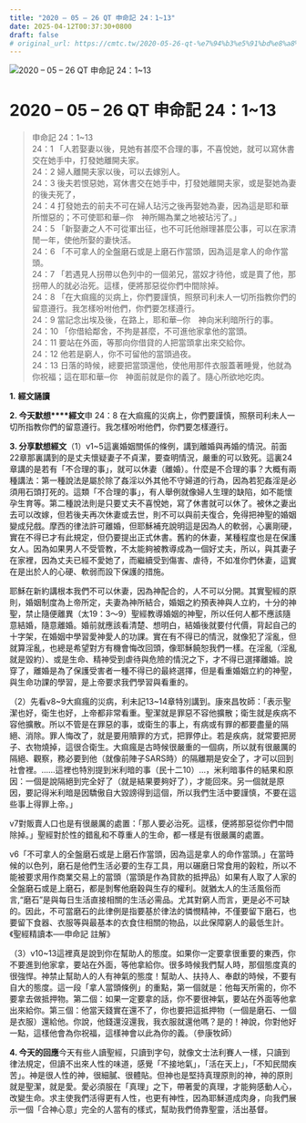 ```yaml
---
title: "2020 – 05 – 26 QT 申命記 24：1~13"
date: 2025-04-12T00:37:30+0800
draft: false
# original_url: https://cmtc.tw/2020-05-26-qt-%e7%94%b3%e5%91%bd%e8%a8%98-24%ef%bc%9a113
---
```


![2020 – 05 – 26 QT 申命記 24：1~13](/images/qt.jpg   "2020 – 05 – 26 QT 申命記 24：1~13")

# 2020 – 05 – 26 QT 申命記 24：1~13

> 申命記 24：1~13  
> 24：1 「人若娶妻以後，見她有甚麼不合理的事，不喜悅她，就可以寫休書交在她手中，打發她離開夫家。  
> 24：2 婦人離開夫家以後，可以去嫁別人。  
> 24：3 後夫若恨惡她，寫休書交在她手中，打發她離開夫家，或是娶她為妻的後夫死了，  
> 24：4 打發她去的前夫不可在婦人玷污之後再娶她為妻，因為這是耶和華所憎惡的；不可使耶和華─你　神所賜為業之地被玷污了。」  
> 24：5 「新娶妻之人不可從軍出征，也不可託他辦理甚麼公事，可以在家清閒一年，使他所娶的妻快活。  
> 24：6 「不可拿人的全盤磨石或是上磨石作當頭，因為這是拿人的命作當頭。  
> 24：7 「若遇見人拐帶以色列中的一個弟兄，當奴才待他，或是賣了他，那拐帶人的就必治死。這樣，便將那惡從你們中間除掉。  
> 24：8 「在大痲瘋的災病上，你們要謹慎，照祭司利未人一切所指教你們的留意遵行。我怎樣吩咐他們，你們要怎樣遵行。  
> 24：9 當記念出埃及後，在路上，耶和華─你　神向米利暗所行的事。  
> 24：10 「你借給鄰舍，不拘是甚麼，不可進他家拿他的當頭。  
> 24：11 要站在外面，等那向你借貸的人把當頭拿出來交給你。  
> 24：12 他若是窮人，你不可留他的當頭過夜。  
> 24：13 日落的時候，總要把當頭還他，使他用那件衣服蓋著睡覺，他就為你祝福；這在耶和華─你　神面前就是你的義了。隨心所欲地吃肉。

**1.** **經文誦讀**

**2. 今天默想****經文**申 24：8 在大痲瘋的災病上，你們要謹慎，照祭司利未人一切所指教你們的留意遵行。我怎樣吩咐他們，你們要怎樣遵行。

**3. 分享默想經文**（1）v1~5這裏婚姻關係的條例，講到離婚與再婚的情況。前面22章那裏講到的是丈夫懷疑妻子不貞潔，要查明情況，嚴重的可以致死。這裏24章講的是若有「不合理的事」，就可以休妻（離婚）。什麼是不合理的事？大概有兩種講法：第一種說法是屬於除了姦淫以外其他不守婦道的行為，因為若犯姦淫是必須用石頭打死的。這類「不合理的事」，有人舉例就像婦人生理的缺陷，如不能懷孕生育等。第二種說法則是只要丈夫不喜悅她，寫了休書就可以休了。被休之妻出去可以改嫁，但若後夫再次休妻或去世，則不可以與前夫復合，免得把神聖的婚姻變成兒戲。摩西的律法許可離婚，但耶穌補充說明這是因為人的軟弱，心裏剛硬，實在不得已才有此規定，但仍要提出正式休書。舊約的休妻，某種程度也是在保護女人。因為如果男人不受管教，不太能夠被教導成為一個好丈夫，所以，與其妻子在家裡，因為丈夫已經不愛她了，而繼續受到傷害、虐待，不如准你們休妻，這實在是出於人的心硬、軟弱而設下保護的措施。

耶穌在新約講根本我們不可以休妻，因為神配合的，人不可以分開。其實聖經的原則，婚姻制度為上帝所定，夫妻為神所結合，婚姻之約預表神與人立約，十分的神聖，禁止隨便離異（太19：3～9）聖經教導婚姻的神聖，所以任何人都不應該隨意結婚，隨意離婚。婚前就應該看清楚、想明白，結婚後就要付代價，背起自己的十字架，在婚姻中學習愛神愛人的功課。實在有不得已的情況，就像犯了淫亂，但就算淫亂，也總是希望對方有機會悔改回頭，像耶穌饒恕我們一樣。在淫亂（淫亂就是毀約）、或是生命、精神受到虐待與危險的情況之下，才不得已選擇離婚。說穿了，離婚是為了保護受害者一種不得已的最終選擇，但是看重婚姻立約的神聖，與生命功課的學習，是上帝要求我們學習與看重的。

（2）先看v8~9大痲瘋的災病，利未記13~14章特別講到。康來昌牧師：「表示聖潔也好，衛生也好，上帝都非常看重。聖潔就是罪惡不容他擴散；衛生就是疾病不容他擴散。所以不管是在罪惡的事，或衛生的事上，有病或有罪的都要盡量的隔絕、消除。罪人悔改了，就是要用贖罪的方式，把罪停止。若是疾病，就常要把房子、衣物燒掉，這很合衛生。大痲瘋是古時候很嚴重的一個病，所以就有很嚴厲的隔絕、觀察，務必要到他（就像前陣子SARS時）的隔離期是安全了，才可以回到社會裡。……這裡也特別提到米利暗的事（民十二10）…，米利暗事件的結果和原因：一個是說隔絕到完全好了（就是結果要夠好了），才能回來。另一個就是原因，要記得米利暗是因驕傲自大毀謗得到這個，所以我們生活中要謹慎，不要在這些事上得罪上帝。」

v7對販賣人口也是有很嚴厲的處置：「那人要必治死。這樣，便將那惡從你們中間除掉。」聖經對於性的錯亂和不尊重人的生命，都一樣是有很嚴厲的處置。

v6「不可拿人的全盤磨石或是上磨石作當頭，因為這是拿人的命作當頭。」在當時候的以色列，磨石是他們生活必要的生存工具，用以碾磨日常食用的榖粒，所以不能被要求用作商業交易上的當頭（當頭是作為貸款的抵押品）如果有人取了人家的全盤磨石或是上磨石，都是剝奪他磨穀與生存的權利。就猶太人的生活風俗而言,“磨石”是與每日生活直接相關的生活必需品。尤其對窮人而言，更是必不可缺的。因此，不可當磨石的此律例是指要基於律法的憐憫精神，不僅要留下磨石，也要留下食器、衣服等與最基本的衣食住相關的物品，以此保障窮人的最低生計。《聖經精讀本──申命記 註解》

（3）v10~13這裡真是說到你在幫助人的態度。如果你一定要拿很重要的東西，你不要進到他家拿，要站在外面，等他拿給你。很多時候我們幫人時，那個態度真的很強悍。神禁止幫助人的人有神氣的態度！幫助人、扶持人、奉獻的時候，不要有自大的態度。這一段「拿人當頭條例」的重點，第一個就是：他每天所需的，你不要拿去做抵押物。第二個：如果一定要拿的話，你不要很神氣，要站在外面等他拿出來給你。第三個：他當天錢實在還不了，你也要把這抵押物（一個是磨石、一個是衣服）還給他。你說，他錢還沒還我，我衣服就還他嗎？是的！神說，你對他好一點，這樣他會為你祝福，這樣神會以此為你的義。（參康牧師）

**4. 今天的回應**今天有些人讀聖經，只讀到字句，就像文士法利賽人一樣，只讀到律法規定，但讀不出來人性的味道，感覺「不接地氣」，「活在天上」，「不知民間疾苦」。神是很人性的神，很細膩、很體貼。但神也是堅持真理原則的神，神的原則就是聖潔，就是愛。愛必須服在「真理」之下，帶著愛的真理，才能夠感動人心，改變生命。求主使我們活得更有人性，也更有神性，因為耶穌道成肉身，向我們展示一個「合神心意」完全的人當有的樣式，幫助我們倚靠聖靈，活出基督。